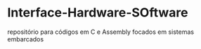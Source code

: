 # Interface-Hardware-SOftware
repositório para códigos em C e Assembly focados em sistemas embarcados 
